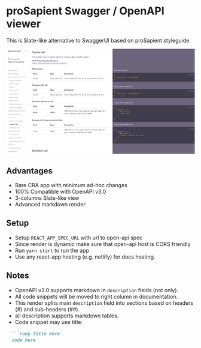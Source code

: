 # proSapient Swagger / OpenAPI viewer

This is Slate-like alternative to SwaggerUI based on proSapient styleguide.

![proSapient Swagger](/screenshots/image.png?raw=true "proSapient Swagger")

## Advantages

* Bare CRA app with minimum ad-hoc changes
* 100% Compatible with OpenAPI v3.0
* 3-columns Slate-like view
* Advanced markdown render

## Setup

* Setup `REACT_APP_SPEC_URL` with url to open-api spec
* Since render is dynamic make sure that open-api host is CORS friendly
* Run `yarn start` to run the app
* Use any react-app hosting (e.g. netlify) for docs hosting.

## Notes

* OpenAPI v3.0 supports markdown in `description` fields (not only). 
* All code snippets will be moved to right column in documentation.
* This render splits main `description` field into sections based on headers (#) and sub-headers (##).
* all description supports markdown tables.
* Code snippet may use title:
```ruby
  ```ruby Title here
  code here
```
